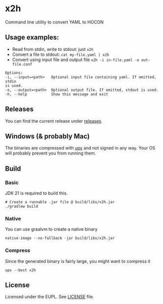 # x2h

Command line utility to convert YAML to HOCON

## Usage examples:

- Read from stdin, write to stdout: just `x2h`
- Convert a file to stdout: `cat my-file.yaml | x2h`
- Convert using input file and output file
  `x2h -i in-file.yaml -o out-file.conf`

```
Options:
-i, --input=<path>   Optional input file containing yaml. If omitted, stdin
is used.
-o, --output=<path>  Optional output file. If omitted, stdout is used.
-h, --help           Show this message and exit
```

## Releases

You can find the current release under
[releases](https://github.com/sne11ius/x2h/releases).

## Windows (& probably Mac)

The binaries are compressed with [upx](https://upx.github.io/) and not signed
in any way. Your OS will probably prevent you from running them.

## Build

### Basic

JDK 21 is required to build this.

```shell
# Create a runnable .jar file @ build/libs/x2h.jar
./gradlew build
```

### Native

You can use graalvm to create a native binary

```shell
native-image --no-fallback -jar build/libs/x2h.jar
```

### Compress

Since the generated binary is fairly large, you might want to compress it

```shell
upx --best x2h
```

## License

Licensed under the EUPL. See [LICENSE](./LICENSE) file.
